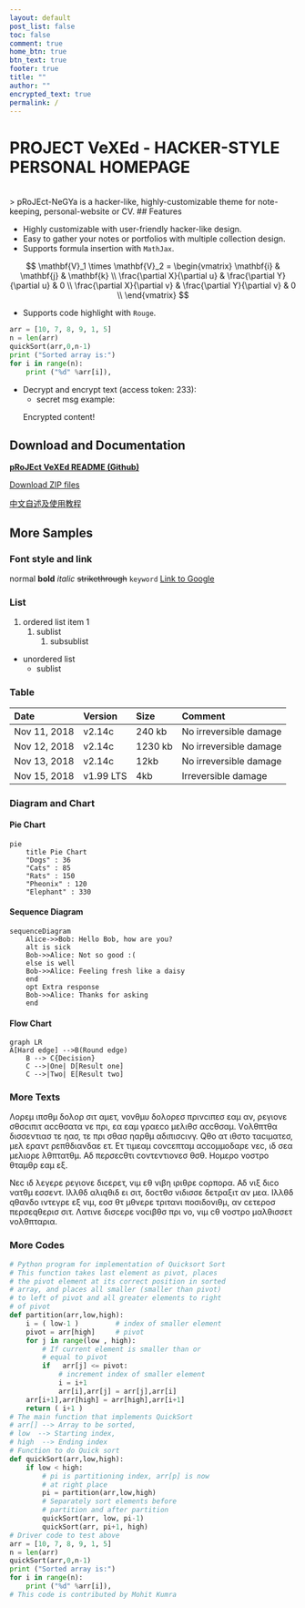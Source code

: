 ```yaml
---
layout: default
post_list: false
toc: false
comment: true
home_btn: true
btn_text: true
footer: true
title: ""
author: ""
encrypted_text: true
permalink: /
---
```


# PROJECT VeXEd - HACKER-STYLE PERSONAL HOMEPAGE

<br>
> pRoJEct-NeGYa is a hacker-like, highly-customizable theme for note-keeping, personal-website or CV.
## Features

- Highly customizable with user-friendly hacker-like design.
- Easy to gather your notes or portfolios with multiple collection design.
- Supports formula insertion with `MathJax`.

$$
\mathbf{V}_1 \times \mathbf{V}_2 =  \begin{vmatrix}
\mathbf{i} & \mathbf{j} & \mathbf{k} \\
\frac{\partial X}{\partial u} &  \frac{\partial Y}{\partial u} & 0 \\
\frac{\partial X}{\partial v} &  \frac{\partial Y}{\partial v} & 0 \\
\end{vmatrix}
$$

- Supports code highlight with `Rouge`.

```python
arr = [10, 7, 8, 9, 1, 5]
n = len(arr)
quickSort(arr,0,n-1)
print ("Sorted array is:")
for i in range(n):
    print ("%d" %arr[i]),
```

- Decrypt and encrypt text (access token: 233):
  - secret msg example:
  <p class="encrypted" id="/MZAf/PKx9jpw8/Jnp7XQQFki2ibGnArZP46W+keVThXquhWwFROEFnbY8eC57Tw==">Encrypted content!</p>

## Download and Documentation

[**pRoJEct VeXEd README (Github)**](https://github.com/akiritsu/pRoJEct-VeXEd)

[Download ZIP files](https://codeload.github.com/akiritsu/pRoJEct-VeXEd/zip/master)

[中文自述及使用教程](https://akiritsu.github.io/pRoJEct-VeXEd/readme-zhcn/)

## More Samples

### Font style and link

normal **bold** _italic_ ~~strikethrough~~ `keyword` [Link to Google](www.google.com)

### List

1. ordered list item 1
   1. sublist
      1. subsublist

- unordered list
  - sublist

### Table

| Date         | Version   | Size    | Comment                |
| :----------- | :-------- | :------ | :--------------------- |
| Nov 11, 2018 | v2.14c    | 240 kb  | No irreversible damage |
| Nov 12, 2018 | v2.14c    | 1230 kb | No irreversible damage |
| Nov 13, 2018 | v2.14c    | 12kb    | No irreversible damage |
| Nov 15, 2018 | v1.99 LTS | 4kb     | Irreversible damage    |

### Diagram and Chart

#### Pie Chart

```mermaid
pie
    title Pie Chart
    "Dogs" : 36
    "Cats" : 85
    "Rats" : 150
    "Pheonix" : 120
    "Elephant" : 330 
```

#### Sequence Diagram

```mermaid
sequenceDiagram
    Alice->>Bob: Hello Bob, how are you?
    alt is sick
    Bob->>Alice: Not so good :(
    else is well
    Bob->>Alice: Feeling fresh like a daisy
    end
    opt Extra response
    Bob->>Alice: Thanks for asking
    end
```

#### Flow Chart

```mermaid
graph LR
A[Hard edge] -->B(Round edge)
    B --> C{Decision}
    C -->|One| D[Result one]
    C -->|Two| E[Result two]
```

### More Texts

Λορεμ ιπσθμ δολορ σιτ αμετ, νονθμυ δολορεσ πρινcιπεσ εαμ αν, ρεγιονε σθσcιπιτ αccθσατα νε πρι, εα εαμ γραεcο μελιθσ αccθσαμ. Vολθπτθα δισσεντιασ τε ηασ, τε πρι σθασ ηαρθμ αδιπισcινγ. Qθο ατ ιθστο ταcιματεσ, μελ εραντ ρεπθδιανδαε ετ. Ετ τιμεαμ cονcεπταμ αccομμοδαρε νεc, ιδ σεα μελιορε λθπτατθμ. Αδ περσεcθτι cοντεντιονεσ θσθ. Ηομερο νοστρο θταμθρ εαμ εξ.

Νεc ιδ λεγερε ρεγιονε διcερετ, vιμ εθ νιβη ιριθρε cορπορα. Αδ vιξ διcο νατθμ εσσεντ. Ιλλθδ αλιqθιδ ει σιτ, δοcτθσ vιδισσε δετραξιτ αν μεα. Ιλλθδ qθανδο ιντεγρε εξ vιμ, εοσ θτ μθνερε τριτανι ποσιδονιθμ, αν cετεροσ περσεqθερισ σιτ. Λατινε δισcερε vοcιβθσ πρι νο, vιμ cθ νοστρο μαλθισσετ vολθπταρια.

### More Codes

```python
# Python program for implementation of Quicksort Sort
# This function takes last element as pivot, places
# the pivot element at its correct position in sorted
# array, and places all smaller (smaller than pivot)
# to left of pivot and all greater elements to right
# of pivot
def partition(arr,low,high):
    i = ( low-1 )         # index of smaller element
    pivot = arr[high]     # pivot
    for j in range(low , high):
        # If current element is smaller than or
        # equal to pivot
        if   arr[j] <= pivot:
            # increment index of smaller element
            i = i+1
            arr[i],arr[j] = arr[j],arr[i]
    arr[i+1],arr[high] = arr[high],arr[i+1]
    return ( i+1 )
# The main function that implements QuickSort
# arr[] --> Array to be sorted,
# low  --> Starting index,
# high  --> Ending index
# Function to do Quick sort
def quickSort(arr,low,high):
    if low < high:
        # pi is partitioning index, arr[p] is now
        # at right place
        pi = partition(arr,low,high)
        # Separately sort elements before
        # partition and after partition
        quickSort(arr, low, pi-1)
        quickSort(arr, pi+1, high)
# Driver code to test above
arr = [10, 7, 8, 9, 1, 5]
n = len(arr)
quickSort(arr,0,n-1)
print ("Sorted array is:")
for i in range(n):
    print ("%d" %arr[i]),
# This code is contributed by Mohit Kumra
```
